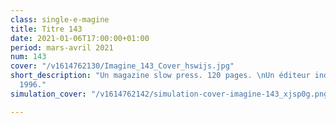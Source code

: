 ```yaml
---
class: single-e-magine
title: Titre 143
date: 2021-01-06T17:00:00+01:00
period: mars-avril 2021
num: 143
cover: "/v1614762130/Imagine_143_Cover_hswijs.jpg"
short_description: "Un magazine slow press. 120 pages. \nUn éditeur indépendant depuis
  1996."
simulation_cover: "/v1614762142/simulation-cover-imagine-143_xjsp0g.png"

---
```

